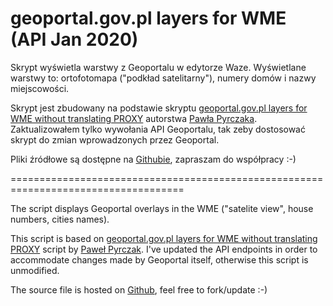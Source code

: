 # geoportal.gov.pl layers for WME (API Jan 2020)
Skrypt wyświetla warstwy z Geoportalu w edytorze Waze. Wyświetlane warstwy to: ortofotomapa ("podkład satelitarny"), numery domów i nazwy miejscowości.

Skrypt jest zbudowany na podstawie skryptu [geoportal.gov.pl layers for WME without translating PROXY](https://greasyfork.org/en/scripts/10611-geoportal-gov-pl-layers-for-wme-without-translating-proxy) autorstwa [Pawła Pyrczaka](https://greasyfork.org/en/users/9996-pawe%C5%82-pyrczak). Zaktualizowałem tylko wywołania API Geoportalu, tak zeby dostosować skrypt do zmian wprowadzonych przez Geoportal.


Pliki źródłowe są dostępne na [Githubie](https://github.com/strah/WME-geoportal.pl), zapraszam do współpracy :-)

====================================================================================

The script displays Geoportal overlays in the WME ("satelite view", house numbers, cities names).

This script is based on [geoportal.gov.pl layers for WME without translating PROXY](https://greasyfork.org/en/scripts/10611-geoportal-gov-pl-layers-for-wme-without-translating-proxy) script by [Paweł Pyrczak](https://greasyfork.org/en/users/9996-pawe%C5%82-pyrczak). I've updated the API endpoints in order to accommodate changes made by Geoportal itself, otherwise this script is unmodified.

The source file is hosted on [Github](https://github.com/strah/WME-geoportal.pl), feel free to fork/update :-)
